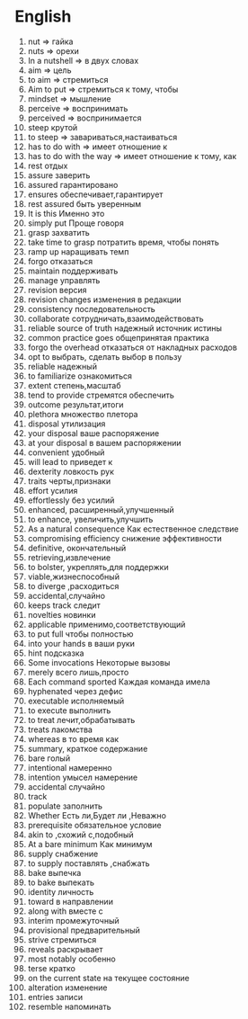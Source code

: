# English

1. nut => гайка
2. nuts => орехи
3. In a nutshell => в двух словах
4. aim => цель
5. to aim => стремиться
6. Aim to put => стремиться к тому, чтобы
7. mindset => мышление
8. perceive => воспринимать
9. perceived => воспринимается
10. steep крутой
11. to steep => завариваться,настаиваться
12. has to do with => имеет отношение к
13. has to do with the way => имеет отношение к тому, как
14. rest отдых
15. assure заверить
16. assured гарантировано
17. ensures обеспечивает,гарантирует
18. rest assured быть уверенным
19. It is this Именно это
20. simply put Проще говоря
21. grasp захватить
22. take time to grasp потратить время, чтобы понять
23. ramp up наращивать темп
24. forgo отказаться
25. maintain поддерживать
26. manage управлять
27. revision версия
28. revision changes изменения в редакции
29. consistency последовательность
30. collaborate сотрудничать,взаимодействовать
31. reliable source of truth надежный источник истины
32. common practice goes общепринятая практика
33. forgo the overhead отказаться от накладных расходов
34. opt to выбрать, сделать выбор в пользу
35. reliable надежный
36. to familiarize ознакомиться
37. extent степень,масштаб
38. tend to provide стремятся обеспечить
39. outcome результат,итоги
40. plethora множество плетора
41. disposal утилизация
42. your disposal ваше распоряжение
43. at your disposal в вашем распоряжении
44. convenient удобный
45. will lead to приведет к
46. dexterity ловкость рук
47. traits черты,признаки
48. effort усилия
49. effortlessly без усилий
50. enhanced, расширенный,улучшенный
51. to enhance, увеличить,улучшить
52. As a natural consequence Как естественное следствие
53. compromising efficiency снижение эффективности
54. definitive, окончательный
55. retrieving,извлечение
56. to bolster, укреплять,для поддержки
57. viable,жизнеспособный
58. to diverge ,расходиться
59. accidental,случайно
60. keeps track следит
61. novelties новинки
62. applicable применимо,соответствующий
63. to put full чтобы полностью
64. into your hands в ваши руки
65. hint подсказка
66. Some invocations Некоторые вызовы
67. merely всего лишь,просто
68. Each command sported Каждая команда имела
69. hyphenated через дефис
70. executable исполняемый
71. to execute выполнить
72. to treat лечит,обрабатывать
73. treats лакомства
74. whereas в то время как
75. summary, краткое содержание
76. bare голый
77. intentional намеренно
78. intention умысел намерение
79. accidental случайно
80. track
81. populate заполнить
82. Whether Есть ли,Будет ли ,Неважно
83. prerequisite обязательное условие
84. akin to ,схожий с,подобный
85. At a bare minimum Как минимум
86. supply снабжение
87. to supply поставлять ,снабжать
88. bake выпечка
89. to bake выпекать
90. identity личность
91. toward в направлении
92. along with вместе с
93. interim промежуточный
94. provisional предварительный
95. strive стремиться
96. reveals раскрывает
97. most notably особенно
98. terse кратко
99. on the current state на текущее состояние
100. alteration изменение
101. entries записи
102. resemble напоминaть
